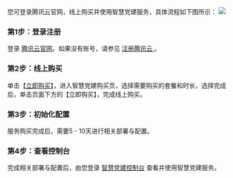您可登录腾讯云官网，线上购买并使用智慧党建服务，具体流程如下图所示：
![](https://main.qcloudimg.com/raw/e8a0393fe05a37a8102a0bbdbd6b98ab.png)
### 第1步：登录注册
登录 [腾讯云官网](https://cloud.tencent.com/login)。如果没有账号，请参见 [注册腾讯云
](https://www.qcloud.com/document/product/378/8415)。

### 第2步：线上购买
单击【[立即购买](https://buy.cloud.tencent.com/spb)】，进入智慧党建购买页，选择需要购买的套餐和时长，选择完成后，单击页面下方的【立即购买】，完成线上购买。

### 第3步：初始化配置
服务购买完成后，需要5 - 10天进行相关部署与配置。

### 第4步：查看控制台
完成相关部署与配置后，由您登录 [智慧党建控制台](https://console.cloud.tencent.com/spb) 查看并使用智慧党建服务。
  
  

